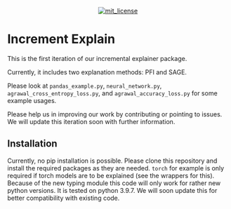 <p align="center">
  <!-- License -->
  <a href="https://opensource.org/licenses/MIT">
    <img src="https://img.shields.io/badge/License-MIT-brightgreen.svg" alt="mit_license">
  </a>
</p>

# Increment Explain 

This is the first iteration of our incremental explainer package.

Currently, it includes two explanation methods: PFI and SAGE.

Please look at `pandas_example.py`, `neural_network.py`, `agrawal_cross_entropy_loss.py`, and `agrawal_accuracy_loss.py`
for some example usages.

Please help us in improving our work by contributing or pointing to issues. We will update this iteration soon with further information.

## Installation
Currently, no pip installation is possible. Please clone this repository and install the required packages as they are needed. 
`torch` for example is only required if torch models are to be explained (see the wrappers for this). Because of the new typing module this code will only work for rather new python versions. It is tested on python 3.9.7.
We will soon update this for better compatibility with existing code.
